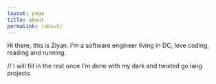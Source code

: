 ```yaml
---
layout: page
title: about
permalink: /about/
---
```

 
Hi there, this is Ziyan. I'm a software engineer living in DC, love coding, reading and running.

// I will fill in the rest once I'm done with my dark and twisted go lang projects


